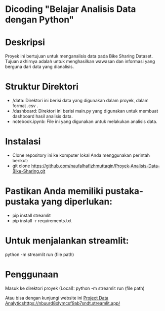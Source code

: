 # Dicoding "Belajar Analisis Data dengan Python"

# Deskripsi
Proyek ini bertujuan untuk menganalisis data pada Bike Sharing Dataset. Tujuan akhirnya adalah untuk menghasilkan wawasan dan informasi yang berguna dari data yang dianalisis.

# Struktur Direktori
* /data: Direktori ini berisi data yang digunakan dalam proyek, dalam format .csv .
* /dashboard: Direktori ini berisi main.py yang digunakan untuk membuat dashboard hasil analisis data.
* notebook.ipynb: File ini yang digunakan untuk melakukan analisis data.

# Instalasi
* Clone repository ini ke komputer lokal Anda menggunakan perintah berikut:
* git clone https://github.com/naufalhafizhmuttaqin/Proyek-Analisis-Data-Bike-Sharing.git

# Pastikan Anda memiliki pustaka-pustaka yang diperlukan:
* pip install streamlit
* pip install -r requirements.txt

# Untuk menjalankan streamlit:
python -m streamlit run (file path)

# Penggunaan
Masuk ke direktori proyek (Local):
python -m streamlit run (file path)

Atau bisa dengan kunjungi website ini [Project Data Analytics](https://nbuurd8xlymcsf9ab7sndt.streamlit.app/)https://nbuurd8xlymcsf9ab7sndt.streamlit.app/
